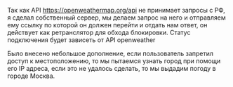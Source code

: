 Так как API https://openweathermap.org/api не принимает запросы с РФ, я сделал собственный сервер, мы делаем запрос на него и отправляем ему ссылку по которой он должен перейти и отдать нам ответ, он действует как ретранслятор для обхода блокировки. Статус подключения будет зависеть от API openweather

Было внесено небольшое дополнение, если пользователь запретил доступ к местоположению, то мы пытаемся узнать город при помощи его IP адреса, если это не удалось сделать, то мы выдадим погоду в городе Москва.

